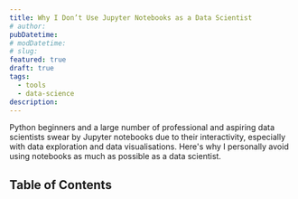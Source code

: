 ```yaml
---
title: Why I Don’t Use Jupyter Notebooks as a Data Scientist
# author:
pubDatetime: 
# modDatetime: 
# slug:
featured: true
draft: true
tags:
  - tools
  - data-science
description: 
---
```


Python beginners and a large number of professional and aspiring data scientists swear by Jupyter notebooks due to their interactivity, especially with data exploration and data visualisations. Here's why I personally avoid using notebooks as much as possible as a data scientist.

## Table of Contents
